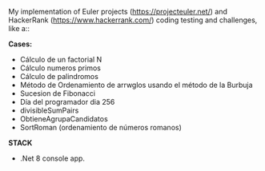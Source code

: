 My implementation of Euler projects (https://projecteuler.net/) and HackerRank (https://www.hackerrank.com/) coding testing and challenges, like a::


**Cases:**
- Cálculo de un factorial N
- Cálculo numeros primos
- Cálculo de palindromos 
- Método de Ordenamiento de arrwglos usando el método de la Burbuja
- Sucesion de Fibonacci
- Día del programador dia 256
- divisibleSumPairs
- ObtieneAgrupaCandidatos
- SortRoman (ordenamiento de números romanos)

**STACK**
- .Net 8 console app.
